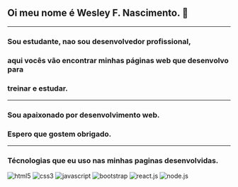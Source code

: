 ## Oi meu nome é Wesley F. Nascimento. 🙋
---
### Sou estudante, nao sou desenvolvedor profissional,
### aqui vocês vão encontrar minhas páginas web que desenvolvo para 
### treinar e estudar.
---
### Sou apaixonado por desenvolvimento web.
### Espero que gostem obrigado.
---
### Técnologias que eu uso nas minhas paginas desenvolvidas. 

<div style="display: inline_block">
    <img aling="center" alt="html5" src="https://img.shields.io/badge/HTML5-E34F26?style=for-the-badge&logo=html5&logoColor=white"/>
<img aling="center" alt="css3" src="https://img.shields.io/badge/CSS3-1572B6?style=for-the-badge&logo=css3&logoColor=white"/>
<img aling="center" alt="javascript" src="https://img.shields.io/badge/JavaScript-323330?style=for-the-badge&logo=javascript&logoColor=F7DF1E"/>
<img aling="center" alt="bootstrap" src="https://img.shields.io/badge/Bootstrap-563D7C?style=for-the-badge&logo=bootstrap&logoColor=white"/>
<img aling="center" alt="react.js" src="https://img.shields.io/badge/React-20232A?style=for-the-badge&logo=react&logoColor=61DAFB"/>
<img aling="center" alt="node.js" src="https://img.shields.io/badge/Node.js-43853D?style=for-the-badge&logo=node.js&logoColor=white"/>
<img aling="center" alt="express.js" src="https://img.shields.io/badge/Express.js-404D59?style=for-the-badge
